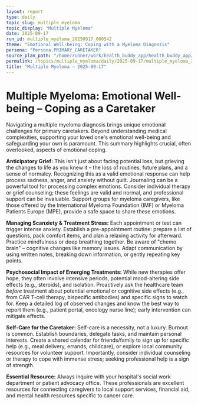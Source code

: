 ```yaml
---
layout: report
type: daily
topic_slug: multiple_myeloma
topic_display: "Multiple Myeloma"
date: 2025-09-17
run_id: multiple_myeloma_20250917_060542
theme: "Emotional Well-being: Coping with a Myeloma Diagnosis"
persona: "Persona.PRIMARY_CARETAKER"
source_plan_path: "/home/runner/work/health_buddy_app/health_buddy_app/.results/multiple_myeloma/weekly_plan/2025-09-15/plan.json"
permalink: /topics/multiple_myeloma/daily/2025-09-17/multiple_myeloma_20250917_060542/
title: "Multiple Myeloma — 2025-09-17"
---
```


# Multiple Myeloma: Emotional Well-being – Coping as a Caretaker

Navigating a multiple myeloma diagnosis brings unique emotional challenges for primary caretakers. Beyond understanding medical complexities, supporting your loved one's emotional well-being and safeguarding your own is paramount. This summary highlights crucial, often overlooked, aspects of emotional coping.

**Anticipatory Grief:** This isn't just about facing potential loss, but grieving the changes to life as you knew it – the loss of routines, future plans, and a sense of normalcy. Recognizing this as a valid emotional response can help process sadness, anger, and anxiety without guilt. Journaling can be a powerful tool for processing complex emotions. Consider individual therapy or grief counseling; these feelings are valid and normal, and professional support can be invaluable. Support groups for myeloma caregivers, like those offered by the International Myeloma Foundation (IMF) or Myeloma Patients Europe (MPE), provide a safe space to share these emotions.

**Managing Scanxiety & Treatment Stress:** Each appointment or test can trigger intense anxiety. Establish a pre-appointment routine: prepare a list of questions, pack comfort items, and plan a relaxing activity for afterward. Practice mindfulness or deep breathing together. Be aware of "chemo brain" – cognitive changes like memory issues. Adapt communication by using written notes, breaking down information, or gently repeating key points.

**Psychosocial Impact of Emerging Treatments:** While new therapies offer hope, they often involve intensive periods, potential mood-altering side effects (e.g., steroids), and isolation. Proactively ask the healthcare team *before* treatment about potential emotional or cognitive side effects (e.g., from CAR T-cell therapy, bispecific antibodies) and specific signs to watch for. Keep a detailed log of observed changes and know the best way to report them (e.g., patient portal, oncology nurse line); early intervention can mitigate effects.

**Self-Care for the Caretaker:** Self-care is a necessity, not a luxury. Burnout is common. Establish boundaries, delegate tasks, and maintain personal interests. Create a shared calendar for friends/family to sign up for specific help (e.g., meal delivery, errands, childcare), or explore local community resources for volunteer support. Importantly, consider individual counseling or therapy to cope with immense stress; seeking professional help is a sign of strength.

**Essential Resource:** Always inquire with your hospital's social work department or patient advocacy office. These professionals are excellent resources for connecting caregivers to local support services, financial aid, and mental health resources specific to cancer care.
